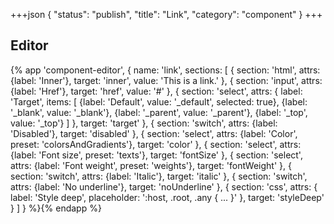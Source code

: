 +++json
{
  "status": "publish",
  "title": "Link",
  "category": "component"
}
+++

## Editor

{%
  app 'component-editor', {
    name: 'link',
    sections: [
      {
        section: 'html',
        attrs: {label: 'Inner'},
        target: 'inner',
        value: 'This is a link.'
      },
      {
        section: 'input',
        attrs: {label: 'Href'},
        target: 'href',
        value: '#'
      },
      {
        section: 'select',
        attrs: {
          label: 'Target',
          items: [
            {label: 'Default', value: '_default', selected: true},
            {label: '_blank', value: '_blank'},
            {label: '_parent', value: '_parent'},
            {label: '_top', value: '_top'}
          ]
        },
        target: 'target'
      },
      {
        section: 'switch',
        attrs: {label: 'Disabled'},
        target: 'disabled'
      },
      {
        section: 'select',
        attrs: {label: 'Color', preset: 'colorsAndGradients'},
        target: 'color'
      },
      {
        section: 'select',
        attrs: {label: 'Font size', preset: 'texts'},
        target: 'fontSize'
      },
      {
        section: 'select',
        attrs: {label: 'Font weight', preset: 'weights'},
        target: 'fontWeight'
      },
      {
        section: 'switch',
        attrs: {label: 'Italic'},
        target: 'italic'
      },
      {
        section: 'switch',
        attrs: {label: 'No underline'},
        target: 'noUnderline'
      },
      {
        section: 'css',
        attrs: {
          label: 'Style deep',
          placeholder: ':host, .root, .any { ... }'
        },
        target: 'styleDeep'
      }
    ]
  }
%}{% endapp %}
